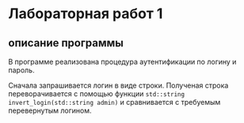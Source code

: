 # Лабораторная работ 1
## описание программы

В программе реализована процедура аутентификации по логину и пароль.

Сначала запрашивается логин в виде строки. Полученая строка переворачивается с помощью функции ```std::string invert_login(std::string admin)``` и сравнивается с требуемым перевернутым логином.

